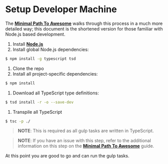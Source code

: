 # Setup Developer Machine

The **[Minimal Path To Awesome](MPA.md)** walks through this process in a much more detailed way; this document is the shortened version for those familiar with Node.js based development.

1. Install **[Node.js](https://nodejs.org)**
1. Install global Node.js dependencies:

  ```bash
  $ npm install -g typescript tsd
  ```

1. Clone the repo
1. Install all project-specific dependencies:

  ```bash
  $ npm install
  ```
1. Download all TypeScript type definitions:

  ```bash
  $ tsd install -r -o --save-dev
  ```
1. Transpile all TypeScript

  ```bash
  $ tsc -p ./
  ```

  > **NOTE**: This is required as all gulp tasks are written in TypeScript.
  
  > **NOTE**: If you have an issue with this step, refer to the additional information on this step on the **[Minimal Path To Awesome](MPA.md)** guide.

At this point you are good to go and can run the gulp tasks.